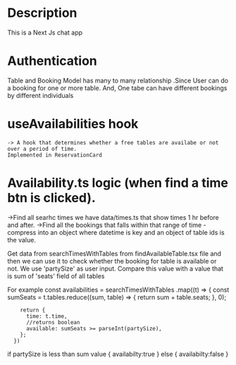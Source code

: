 # Description
This is a Next Js chat app

# Authentication

Table and Booking Model has many to many relationship
.Since User can do a booking for one or more table. And,
One tabe can have different bookings by different individuals

# useAvailabilities hook

    -> A hook that determines whether a free tables are availabe or not over a period of time.
    Implemented in ReservationCard

# Availability.ts logic (when find a time btn is clicked).

->Find all searhc times
we have data/times.ts that show times 1 hr before and after.
->Find all the bookings that falls within that range of time
-compress into an object where datetime is key and an object of table ids is the value.

Get data from searchTimesWithTables from findAvailableTable.tsx file and then we can use it to check whether the booking
for table is available or not.
We use 'partySize' as user input. Compare this value with a value that is sum of 'seats' field of all tables

For example
const availabilities = searchTimesWithTables
.map((t) => {
const sumSeats = t.tables.reduce((sum, table) => {
return sum + table.seats;
}, 0);

        return {
          time: t.time,
          //returns boolean
          available: sumSeats >= parseInt(partySize),
        };
      })

if partySize is less than sum value
{
availabilty:true
}
else
{
availabilty:false
}
